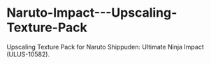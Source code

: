 # Naruto-Impact---Upscaling-Texture-Pack
Upscaling Texture Pack for Naruto Shippuden: Ultimate Ninja Impact (ULUS-10582).
